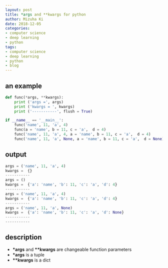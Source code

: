 ```yaml
---
layout: post
title: *args and **kwargs for python
author: Mizuha Ki
date: 2018-12-05
categories:
- computer science
- deep learning
- python
tags:
- computer science
- deep learning
- python
- blog
---
```


## an example
```python
def func(*args, **kwargs):
    print ('args =', args)
    print ('kwargs = ', kwargs)
    print ('-----------', flush = True)

if __name__ == '__main__':
    func('name', 11, 'a', 4)
    func(a = 'name', b = 11, c = 'a',  d = 4)
    func('name', 11, 'a', 4, a = 'name', b = 11, c = 'a',  d = 4)
    func('name', 11, 'a', None, a = 'name', b = 11, c = 'a',  d = None)
```

## output
```python
args = ('name', 11, 'a', 4)
kwargs =  {}
-----------
args = ()
kwargs =  {'a': 'name', 'b': 11, 'c': 'a', 'd': 4}
-----------
args = ('name', 11, 'a', 4)
kwargs =  {'a': 'name', 'b': 11, 'c': 'a', 'd': 4}
-----------
args = ('name', 11, 'a', None)
kwargs =  {'a': 'name', 'b': 11, 'c': 'a', 'd': None}
-----------
-----------
```

## description
- **\*args** and **\*\*kwargs** are changeable function parameters
- **\*args** is a tuple 
- **\*\*kwargs** is a dict




